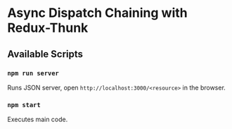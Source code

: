 # Async Dispatch Chaining with Redux-Thunk

## Available Scripts

### `npm run server`

Runs JSON server, open `http://localhost:3000/<resource>` in the browser.

### `npm start`

Executes main code.
